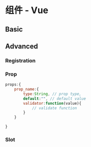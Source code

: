 # 组件 - Vue

## Basic


## Advanced

### Registration

### Prop
```js
props:{
	prop_name:{
		type:String, // prop type,
		default:"", // default value
		validator:function(value){
			// validate function
		}
	}
	
}
```
### Slot